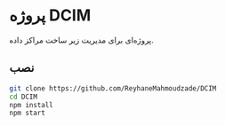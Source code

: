 # پروژه DCIM 

پروژه‌ای برای مدیریت زیر ساخت مراکز داده.

## نصب

```bash
git clone https://github.com/ReyhaneMahmoudzade/DCIM
cd DCIM
npm install
npm start


